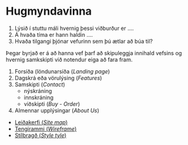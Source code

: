 # Hugmyndavinna

1. Lýsið í stuttu máli hvernig þessi viðburður er ....
1. Á hvaða tíma er hann haldin ....
1. Hvaða tilgangi þjónar vefurinn sem þú ætlar að búa til?

Þegar byrjað er á að hanna vef þarf að skipuleggja innihald vefsins og hvernig samkskipti við notendur eiga að fara fram.

1. Forsíða (löndunarsíða (_Landing page_)
1. Dagskrá eða vörulýsing (_Features_)
1. Samskipti (_Contact_)
   * nýskráning 
   * innskráning 
   * viðskipti (_Buy - Order_)
1. Almennar upplýsingar (_About Us_)

* [Leiðakerfi (_Site map_)](Sitemap.md)
* [Tengirammi (_Wireframe_)](wireframe/)
* [Stílbragð (_Style tyle_)](style-tyle/)



